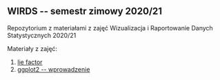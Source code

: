 ## WIRDS -- semestr zimowy 2020/21

Repozytorium z materiałami z zajęć Wizualizacja i Raportowanie Danych Statystycznych 2020/21

Materiały z zajęć:

1. [lie factor](notebooks/0-lie-factor.Rmd)
1. [ggplot2 -- wprowadzenie](notebooks/1-ggplot2-intro.Rmd)